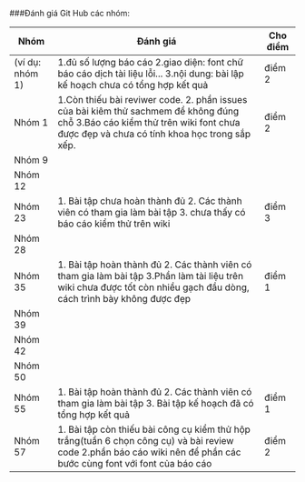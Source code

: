 ###Đánh giá Git Hub các nhóm:

Nhóm|Đánh giá|Cho điểm
----|----|-----
(ví dụ: nhóm 1)|1.đủ số lượng báo cáo 2.giao diện: font chữ báo cáo dịch tài liệu lỗi... 3.nội dung: bài lập kế hoạch chưa có tổng hợp kết quả|điểm 2
Nhóm 1|1.Còn thiếu bài reviwer code. 2. phần issues của bài kiêm thử sachmem để không đúng chỗ 3.Báo cáo kiểm thử trên wiki font chưa được đẹp và chưa có tính khoa học trong sắp xếp. | điểm 2
Nhóm 9||
Nhóm 12||
Nhóm 23|1. Bài tập chưa hoàn thành đủ 2. Các thành viên có tham gia làm bài tập 3. chưa thấy có báo cáo kiểm thử trên wiki | điểm 3
Nhóm 28||
Nhóm 35|1. Bài tập hoàn thành đủ 2. Các thành viên có tham gia làm bài tập 3.Phần làm tài liệu trên wiki chưa được tốt còn nhiều gạch đầu dòng, cách trình bày không được đẹp| điểm 1
Nhóm 39||
Nhóm 42||
Nhóm 50||
Nhóm 55|1. Bài tập hoàn thành đủ 2. Các thành viên có tham gia làm bài tập 3. Bài tập kế hoạch đã có tổng hợp kết quả  | điểm 1
Nhóm 57|1. Bài tập còn thiếu bài công cụ kiểm thử hộp trắng(tuần 6 chọn công cụ) và bài review code 2.phần báo cáo wiki nên để phần các bước cùng font với font của báo cáo| điểm 2

